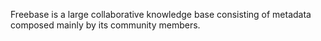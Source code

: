 Freebase is a large collaborative knowledge base consisting of metadata composed mainly by its community members.